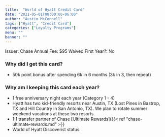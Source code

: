 ```yaml
---
title:  "World of Hyatt Credit Card"
date: "2021-05-01T08:00:00-06:00"
author: "Austin McConnell"
tags: ["Hyatt", "Credit Card"]
categories: ["Loyalty Programs"]
menu: ""
banner: ""
---
```



Issuer: Chase
Annual Fee: $95
Waived First Year?: No

### Why did I get this card?

- 50k point bonus after spending 6k in 6 months (3k in 3, then repeat)


### Why am I keeping this card each year?

- 1 free anniversary night each year (Category 1 - 4)
- Hyatt has two kid-friendly resorts near Austin, TX (Lost Pines in Bastrop, TX and Hill Country in San Antonio, TX). We plan to rotate summer weekend vacations at these two resorts.
- 1:1 transfer partner of Chase [Ultimate Rewards]({{< ref "chase-ultimate-rewards.md" >}}
- World of Hyatt Discoverist status